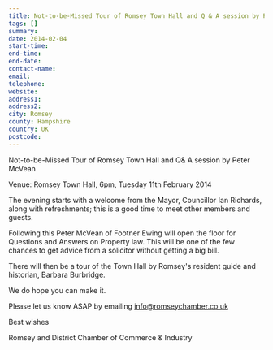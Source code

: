 ```yaml
---
title: Not-to-be-Missed Tour of Romsey Town Hall and Q & A session by Peter McVean
tags: []
summary: 
date: 2014-02-04
start-time: 
end-time: 
end-date: 
contact-name: 
email: 
telephone: 
website: 
address1: 
address2: 
city: Romsey
county: Hampshire
country: UK
postcode: 
---
```

Not-to-be-Missed Tour of Romsey Town Hall and Q& A session by Peter McVean

Venue: Romsey Town Hall, 6pm, Tuesday 11th February 2014

The evening starts with a welcome from the Mayor, Councillor Ian Richards, along with refreshments; this is a good time to meet other members and guests.

Following this Peter McVean of Footner Ewing will open the floor for Questions and Answers on Property law. This will be one of the few chances to get advice from a solicitor without getting a big bill.

There will then be a tour of the Town Hall by Romsey's resident guide and historian, Barbara Burbridge.

We do hope you can make it.

Please let us know ASAP by emailing [info@romseychamber.co.uk](mailto:info@romseychamber.co.uk)

Best wishes

Romsey and District Chamber of Commerce & Industry

### 
